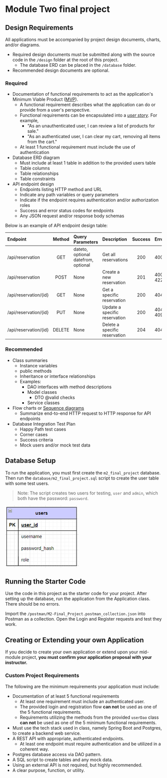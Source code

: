 # Module Two final project



## Design Requirements

All applications must be accompanied by project design documents, charts, and/or diagrams.
 * Required design documents must be submitted along with the source code in the `/design` folder at the root of this project.
   * The database ERD can be placed in the `/database` folder.
 * Recommended design documents are optional.

### Required

* Documentation of functional requirements to act as the application's Minimum Viable Product ([MVP](https://en.wikipedia.org/wiki/Minimum_viable_product)).
  * A functional requirement describes what the application can do or provide from a user's perspective.
  * Functional requirements can be encapsulated into a *[user story](https://en.wikipedia.org/wiki/User_story)*. For example,
    * "As an unauthenticated user, I can review a list of products for sale."
    * "As an authenticated user, I can clear my cart, removing all items from the cart."
  * At least 1 functional requirement must include the use of authentication
* Database ERD diagram
    * Must include at least 1 table in addition to the provided users table
    * Table columns
    * Table relationships
    * Table constraints
* API endpoint design
    * Endpoints listing HTTP method and URL
    * Indicate any path variables or query parameters
    * Indicate if the endpoint requires authentication and/or authorization roles
    * Success and error status codes for endpoints
    * Any JSON request and/or response body schemas

Below is an example of API endpoint design table:

| Endpoint              | Method | Query Parameters                        | Description                   | Success | Error    | Authentication   |
|:----------------------|:------:|:----------------------------------------|:------------------------------|:-------:|:---------|:-----------------|
| /api/reservation      |  GET   | dateto, optional<br/>datefrom, optional | Get all reservations          |   200   | 400      | None             |
| /api/reservation      |  POST  | None                                    | Create a new reservation      |   201   | 400, 422 | Required         |
| /api/reservation/{id} |  GET   | None                                    | Get a specific reservation    |   200   | 404      | Creator or ADMIN |
| /api/reservation/{id} |  PUT   | None                                    | Update a specific reservation |   200   | 404, 409 | Creator or ADMIN |
| /api/reservation/{id} | DELETE | None                                    | Delete a specific reservation |   204   | 404      | ADMIN            |

### Recommended

* Class summaries
  * Instance variables
  * public methods
  * Inheritance or interface relationships
  * Examples:
    * DAO interfaces with method descriptions
    * Model classes
      * DTO @valid checks
    * Service classes
* Flow charts or [Sequence diagrams](https://en.wikipedia.org/wiki/Sequence_diagram)
  * Summarize end-to-end HTTP request to HTTP response for API endpoints
* Database Integration Test Plan
  * Happy Path test cases
  * Corner cases
  * Success criteria
  * Mock users and/or mock test data


## Database Setup

To run the application, you must first create the `m2_final_project` database. Then run the `database/m2_final_project.sql` script to create the user table with some test users.

> Note: The script creates two users for testing, `user` and `admin`, which both have the password: `password`.

![Database schema](./database/m2_final_project_ERD.drawio.png)

## Running the Starter Code

Use the code in this project as the starter code for your project.
After setting up the database, run the application from the Application class. There should be no errors.

Import the `/postman/M2-Final_Project.postman_collection.json` into Postman as a collection.
Open the Login and Register requests and test they work.


## Creating or Extending your own Application

If you decide to create your own application or extend upon your mid-module project, **you must confirm your application proposal with your instructor.**

### Custom Project Requirements

The following are the minimum requirements your application must include:

* Documentation of at least 5 functional requirements
  * At least one requirement must include an authenticated user.
  * The provided login and registration flow **can not** be used as one of the 5 functional requirements.
  * Requirements utilizing the methods from the provided `userDao` class **can not** be used as one of the 5 minimum functional requirements.
* Must use the tech stack used in class, namely Spring Boot and Postgres, to create a backend web service.
* A REST API with appropriate, authenticated endpoints.
  * At least one endpoint must require authentication and be utilized in a coherent way.
* Postgres database access via DAO pattern.
* A SQL script to create tables and any mock data.
* Using an external API is not required, but highly recommended.
* A clear purpose, function, or utility.

